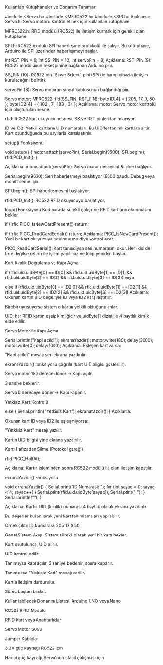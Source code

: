 Kullanılan Kütüphaneler ve Donanım Tanımları

#include <Servo.h>
#include <MFRC522.h>
#include <SPI.h>
Açıklama:
Servo.h: Servo motoru kontrol etmek için kullanılan kütüphane.

MFRC522.h: RFID modülü (RC522) ile iletişim kurmak için gerekli olan kütüphane.

SPI.h: RC522 modülü SPI haberleşme protokolü ile çalışır. Bu kütüphane, Arduino ile SPI üzerinden haberleşmeyi sağlar.


int RST_PIN = 9;
int SS_PIN = 10;
int servoPin = 8;
Açıklama:
RST_PIN (9): RC522 modülünün reset pinine bağlanan Arduino pini.

SS_PIN (10): RC522'nin "Slave Select" pini (SPI’de hangi cihazla iletişim kurulacağını belirtir).

servoPin (8): Servo motorun sinyal kablosunun bağlandığı pin.


Servo motor;
MFRC522 rfid(SS_PIN, RST_PIN);
byte ID[4] = { 205, 17, 0, 50 };
byte ID2[4] = { 102 , 7 , 188 , 34 };
Açıklama:
motor: Servo motor kontrolü için oluşturulan nesne.

rfid: RC522 kart okuyucu nesnesi. SS ve RST pinleri tanımlanıyor.

ID ve ID2: Yetkili kartların UID numaraları. Bu UID'ler tanımlı kartlara aittir. Kart okunduğunda bu sayılarla karşılaştırılır.

 setup() Fonksiyonu

void setup() {
  motor.attach(servoPin); 
  Serial.begin(9600);
  SPI.begin(); 
  rfid.PCD_Init(); 
}

Açıklama:
motor.attach(servoPin): Servo motor nesnesini 8. pine bağlıyor.

Serial.begin(9600): Seri haberleşmeyi başlatıyor (9600 baud). Debug veya monitörleme için.

SPI.begin(): SPI haberleşmesini başlatıyor.

rfid.PCD_Init(): RC522 RFID okuyucuyu başlatıyor.

 loop() Fonksiyonu
Kod burada sürekli çalışır ve RFID kartların okunmasını bekler.


if (!rfid.PICC_IsNewCardPresent()) 
  return;

if (!rfid.PICC_ReadCardSerial()) 
  return;
Açıklama:
PICC_IsNewCardPresent(): Yeni bir kart okuyucuya tutulmuş mu diye kontrol eder.

PICC_ReadCardSerial(): Kart tanındıysa seri numarasını okur. Her ikisi de true değilse return ile işlem yapılmaz ve loop yeniden başlar.

 Kart Kimlik Doğrulama ve Kapı Açma

if (rfid.uid.uidByte[0] == ID[0] &&  rfid.uid.uidByte[1] == ID[1] &&  rfid.uid.uidByte[2] == ID[2] &&  rfid.uid.uidByte[3] == ID[3])
veya


else if (rfid.uid.uidByte[0] == ID2[0] &&  rfid.uid.uidByte[1] == ID2[1] &&  rfid.uid.uidByte[2] == ID2[2] &&  rfid.uid.uidByte[3] == ID2[3])
Açıklama:
Okunan kartın UID değeriyle ID veya ID2 karşılaştırılır.

Birebir uyuşuyorsa sistem o kartın yetkili olduğunu anlar.

UID, her RFID kartın eşsiz kimliğidir ve uidByte[] dizisi ile 4 baytlık kimlik elde edilir.

 Servo Motor ile Kapı Açma

Serial.println("Kapi acildi");
ekranaYazdir();
motor.write(180); 
delay(3000);
motor.write(0); 
delay(1000);
Açıklama:
Eşleşen kart varsa:

"Kapi acildi" mesajı seri ekrana yazdırılır.

ekranaYazdir() fonksiyonu çağrılır (kart UID bilgisi gösterilir).

Servo motor 180 derece döner → Kapı açılır.

3 saniye beklenir.

Servo 0 dereceye döner → Kapı kapanır.

 Yetkisiz Kart Kontrolü

else 
{ 
  Serial.println("Yetkisiz Kart");
  ekranaYazdir();
}
Açıklama:

Okunan kart ID veya ID2 ile eşleşmiyorsa:

"Yetkisiz Kart" mesajı yazılır.

Kartın UID bilgisi yine ekrana yazdırılır.

 Kartı Hafızadan Silme (Protokol gereği)

rfid.PICC_HaltA();

Açıklama:
Kartın işleminden sonra RC522 modülü ile olan iletişim kapatılır.

 ekranaYazdir() Fonksiyonu

void ekranaYazdir() {
  Serial.print("ID Numarasi: ");
  for (int sayac = 0; sayac < 4; sayac++) {
    Serial.print(rfid.uid.uidByte[sayac]);
    Serial.print(" ");
  }
  Serial.println("");
}

Açıklama:
Kartın UID (kimlik) numarası 4 baytlık olarak ekrana yazdırılır.

Bu değerler kullanılarak yeni kart tanımlamaları yapılabilir.

Örnek çıktı: ID Numarasi: 205 17 0 50

 Genel Sistem Akışı:
Sistem sürekli olarak yeni bir kartı bekler.

Kart okutulunca, UID alınır.

UID kontrol edilir:

Tanımlıysa kapı açılır, 3 saniye beklenir, sonra kapanır.

Tanımsızsa "Yetkisiz Kart" mesajı verilir.

Kartla iletişim durdurulur.

Süreç baştan başlar.

 Kullanılabilecek Donanım Listesi:
Arduino UNO veya Nano

RC522 RFID Modülü

RFID Kart veya Anahtarlıklar

Servo Motor SG90 

Jumper Kablolar

3.3V güç kaynağı RC522 için 

Harici güç kaynağı Servo'nun stabil çalışması için 
